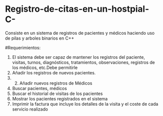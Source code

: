 # Registro-de-citas-en-un-hostpial-C-
Consiste en un sistema de registros de pacientes y médicos haciendo uso de pilas y arboles binarios en C++


#Requerimientos: 
1. El sistema debe ser capaz de mantener los registros del paciente, visitas, turnos, diagnósticos, tratamientos, observaciones, registros de los médicos, etc.Debe permitirle
2. Añadir los registros de nuevos pacientes.
3. 2. Añadir nuevos registros de Médicos
4. Buscar pacientes, médicos
5. Buscar el historial de visitas de los pacientes
6. Mostrar los pacientes registrados en el sistema
7. Imprimir la factura que incluye los detalles de la visita y el coste de cada servicio realizado
